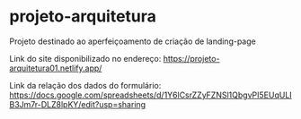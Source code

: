 # projeto-arquitetura
Projeto destinado ao aperfeiçoamento de criação de landing-page

Link do site disponibilizado no endereço: https://projeto-arquitetura01.netlify.app/

Link da relação dos dados do formulário:  https://docs.google.com/spreadsheets/d/1Y6lCsrZZyFZNSl1QbgvPI5EUqULIB3Jm7r-DLZ8lpKY/edit?usp=sharing
